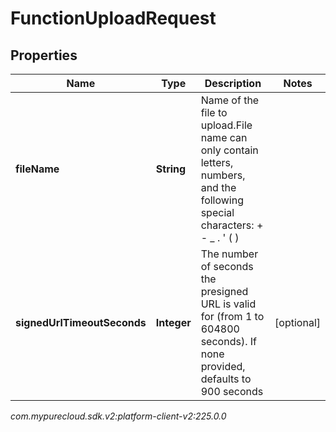 # FunctionUploadRequest


## Properties

| Name | Type | Description | Notes |
| ------------ | ------------- | ------------- | ------------- |
| **fileName** | **String** | Name of the file to upload.File name can only contain letters, numbers, and the following special characters: + - _ . ' ( ) |  |
| **signedUrlTimeoutSeconds** | **Integer** | The number of seconds the presigned URL is valid for (from 1 to 604800 seconds). If none provided, defaults to 900 seconds |  [optional] |




_com.mypurecloud.sdk.v2:platform-client-v2:225.0.0_
